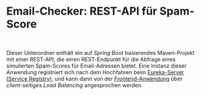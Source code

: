 # Email-Checker: REST-API für Spam-Score #

<br>

Dieser Unterordner enthält ein auf *Spring Boot* basierendes Maven-Projekt
mit einer REST-API, die einen REST-Endpunkt für die Abfrage eines
simulierten Spam-Scores für Email-Adressen bietet. Eine Instanz dieser Anwendung 
registriert sich nach dem Hochfahren beim 
[Eureka-Server (Service Registry)](../1_registry/), 
und  kann dann von der 
[Frontend-Anwendung](../3_frontend/)
über *client-seitiges Load Balancing* angesprochen werden.

<br>